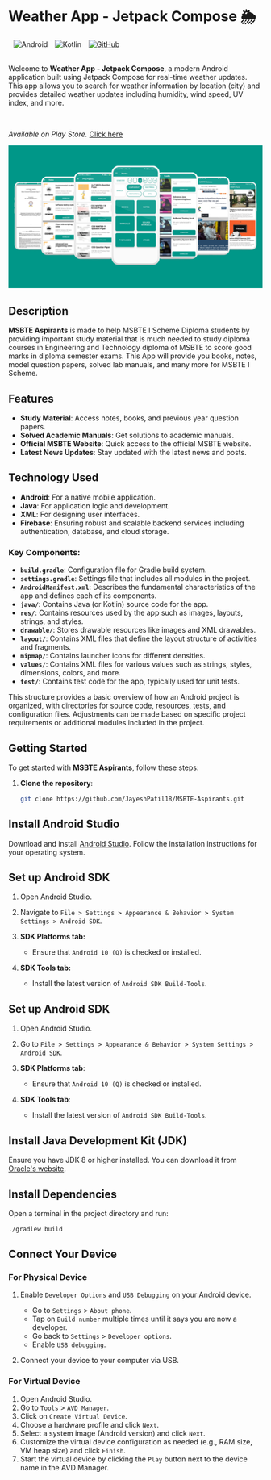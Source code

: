 <div align="left">
  <h1>Weather App - Jetpack Compose 🌦️</h1>
  <img alt="Android" src="https://img.shields.io/badge/Android-3DDC84?style=for-the-badge&logo=android&logoColor=white" style="margin-left: 10px;">
  <img alt="Kotlin" src="https://img.shields.io/badge/Kotlin-0095D5?style=for-the-badge&logo=kotlin&logoColor=white" style="margin-left: 10px;">
  <a href="https://github.com/JayeshPatil18/Weather-App-Jetpack">
    <img alt="GitHub" src="https://img.shields.io/badge/GitHub-181717?style=for-the-badge&logo=github&logoColor=white" style="margin-left: 10px;">
  </a>
</div>
</br>

Welcome to **Weather App - Jetpack Compose**, a modern Android application built using Jetpack Compose for real-time weather updates. This app allows you to search for weather information by location (city) and provides detailed weather updates including humidity, wind speed, UV index, and more.

</br>

*Available on Play Store.* [Click here](https://play.google.com/store/apps/details?id=com.msbteapp.msbtewallah)

![Available](https://github.com/JayeshPatil18/MSBTE-Aspirants/blob/master/msbte-aspirants.png)

## Description

**MSBTE Aspirants** is made to help MSBTE I Scheme Diploma students by providing important study material that is much needed to study diploma courses in Engineering and Technology diploma of MSBTE to score good marks in diploma semester exams. This App will provide you books, notes, model question papers, solved lab manuals, and many more for MSBTE I Scheme.

## Features

- **Study Material**: Access notes, books, and previous year question papers.
- **Solved Academic Manuals**: Get solutions to academic manuals.
- **Official MSBTE Website**: Quick access to the official MSBTE website.
- **Latest News Updates**: Stay updated with the latest news and posts.

## Technology Used

- **Android**: For a native mobile application.
- **Java**: For application logic and development.
- **XML**: For designing user interfaces.
- **Firebase**: Ensuring robust and scalable backend services including authentication, database, and cloud storage.


### Key Components:

- **`build.gradle`**: Configuration file for Gradle build system.
- **`settings.gradle`**: Settings file that includes all modules in the project.
- **`AndroidManifest.xml`**: Describes the fundamental characteristics of the app and defines each of its components.
- **`java/`**: Contains Java (or Kotlin) source code for the app.
- **`res/`**: Contains resources used by the app such as images, layouts, strings, and styles.
- **`drawable/`**: Stores drawable resources like images and XML drawables.
- **`layout/`**: Contains XML files that define the layout structure of activities and fragments.
- **`mipmap/`**: Contains launcher icons for different densities.
- **`values/`**: Contains XML files for various values such as strings, styles, dimensions, colors, and more.
- **`test/`**: Contains test code for the app, typically used for unit tests.

This structure provides a basic overview of how an Android project is organized, with directories for source code, resources, tests, and configuration files. Adjustments can be made based on specific project requirements or additional modules included in the project.


## Getting Started

To get started with **MSBTE Aspirants**, follow these steps:

1. **Clone the repository**:
   ```bash
   git clone https://github.com/JayeshPatil18/MSBTE-Aspirants.git
   
## Install Android Studio

Download and install [Android Studio](https://developer.android.com/studio). Follow the installation instructions for your operating system.

## Set up Android SDK

1. Open Android Studio.
2. Navigate to `File > Settings > Appearance & Behavior > System Settings > Android SDK`.
3. **SDK Platforms tab:**
   - Ensure that `Android 10 (Q)` is checked or installed.
   
4. **SDK Tools tab:**
   - Install the latest version of `Android SDK Build-Tools`.

## Set up Android SDK

1. Open Android Studio.
2. Go to `File > Settings > Appearance & Behavior > System Settings > Android SDK`.
3. **SDK Platforms tab**:
   - Ensure that `Android 10 (Q)` is checked or installed.

4. **SDK Tools tab**:
   - Install the latest version of `Android SDK Build-Tools`.

## Install Java Development Kit (JDK)

Ensure you have JDK 8 or higher installed. You can download it from [Oracle's website](https://www.oracle.com/java/technologies/javase-downloads.html).


## Install Dependencies

Open a terminal in the project directory and run:

```bash
./gradlew build
```

## Connect Your Device

### For Physical Device

1. Enable `Developer Options` and `USB Debugging` on your Android device.
   - Go to `Settings` > `About phone`.
   - Tap on `Build number` multiple times until it says you are now a developer.
   - Go back to `Settings` > `Developer options`.
   - Enable `USB debugging`.

2. Connect your device to your computer via USB.

### For Virtual Device

1. Open Android Studio.
2. Go to `Tools` > `AVD Manager`.
3. Click on `Create Virtual Device`.
4. Choose a hardware profile and click `Next`.
5. Select a system image (Android version) and click `Next`.
6. Customize the virtual device configuration as needed (e.g., RAM size, VM heap size) and click `Finish`.
7. Start the virtual device by clicking the `Play` button next to the device name in the AVD Manager.
